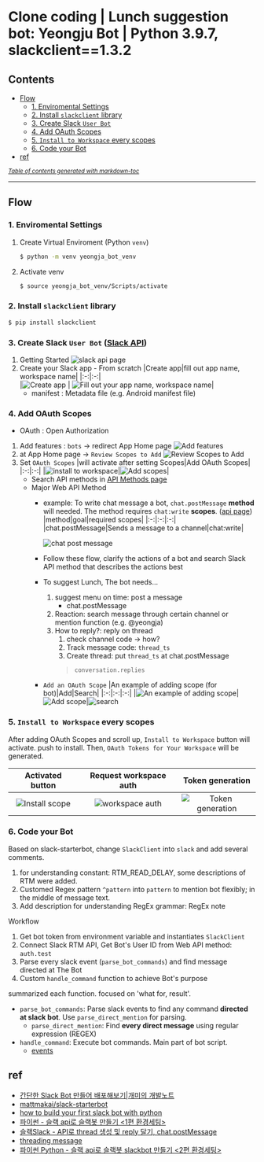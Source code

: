 # Clone coding | Lunch suggestion bot: Yeongju Bot | Python 3.9.7, slackclient==1.3.2

## Contents
  * [Flow](#flow)
    + [1. Enviromental Settings](#1-enviromental-settings)
    + [2. Install `slackclient` library](#2-install--slackclient--library)
    + [3. Create Slack `User Bot`](#3-create-slack--user-bot)
    + [4. Add OAuth Scopes](#4-add-oauth-scopes)
    + [5. `Install to Workspace` every scopes](#5--install-to-workspace--every-scopes)
    + [6. Code your Bot](#6-code-your-bot)
  * [ref](#ref)

<small><i><a href='http://ecotrust-canada.github.io/markdown-toc/'>Table of contents generated with markdown-toc</a></i></small>

<hr>

## Flow

### 1. Enviromental Settings
1. Create Virtual Enviroment (Python `venv`)
    ```bash
    $ python -m venv yeongja_bot_venv
    ```
2. Activate venv
    ```bash
    $ source yeongja_bot_venv/Scripts/activate
    ```

### 2. Install `slackclient` library
```bash
$ pip install slackclient
```

### 3. Create Slack `User Bot` ([Slack API](https://api.slack.com/bot-users))
1. Getting Started ![slack api page](https://user-images.githubusercontent.com/60145951/151020221-d4035eb5-3836-4062-a61f-d5b4ae864cad.png)
2. Create your Slack app - From scratch
    |Create app|fill out app name, workspace name|
    |:-:|:-:|  
    |![Create app](https://user-images.githubusercontent.com/60145951/151020550-4c8313b7-d98a-42f3-bbd1-c7d081567ae6.png) | ![Fill out your app name, workspace name](https://user-images.githubusercontent.com/60145951/151032397-92ff29fe-6ff3-4404-acd8-ead66575fee3.png)|
    - manifest : Metadata file (e.g. Android manifest file) 

### 4. Add OAuth Scopes
- OAuth : Open Authorization
1. Add features : `bots` -> redirect App Home page
    ![Add features](https://user-images.githubusercontent.com/60145951/151032509-db11a2ec-2de4-4e1d-8e2f-85fb10c1ea9d.png)
2. at App Home page -> `Review Scopes to Add` 
    ![Review Scopes to Add](https://user-images.githubusercontent.com/60145951/151032646-7b1b12b4-041c-4e43-aae4-7557161db25e.png)
3. Set `OAuth Scopes`
    |will activate after setting Scopes|Add OAuth Scopes|
    |:-:|:-:|
    |![install to workspace](https://user-images.githubusercontent.com/60145951/151032743-af1bb9d3-6284-4a2c-acae-d0bdaa262202.png)|![Add scopes](https://user-images.githubusercontent.com/60145951/151024970-f80532f0-62b3-493c-a5eb-ff94bad6db92.png)|
    - Search API methods in [API Methods page](https://api.slack.com/methods)
    - Major Web API Method
        - example: To write chat message a bot, `chat.postMessage` **method** will needed. The method requires `chat:write` **scopes**. ([api page](https://api.slack.com/methods/chat.postMessage))
            |method|goal|required scopes|
            |:-:|:-:|:-:|
            |chat.postMessage|Sends a message to a channel|chat:write|

            ![chat post message](https://user-images.githubusercontent.com/60145951/151028553-6dea04ff-7e8a-4996-b5fc-d69f84020438.png)
        - Follow these flow, clarify the actions of a bot and search Slack API method that describes the actions best
        - To suggest Lunch, The bot needs...
            1. suggest menu on time: post a message
                - chat.postMessage
            2. Reaction: search message through certain channel or mention function (e.g. @yeongja)
            3. How to reply?: reply on thread
                1. check channel code -> how?
                2. Track message code: `thread_ts`
                3. Create thread: put `thread_ts` at chat.postMessage
                > `conversation.replies`
        - `Add an OAuth Scope`
            |An example of adding scope (for bot)|Add|Search|
            |:-:|:-:|:-:|
            |![An example of adding scope](https://user-images.githubusercontent.com/60145951/151033479-291eea9a-5d4b-4871-8234-596fbf7c6100.png)|![Add scope](https://user-images.githubusercontent.com/60145951/151034001-b8941dd2-bd1f-43dd-8981-5afcb39f226a.png)|![search](https://user-images.githubusercontent.com/60145951/151034144-eb6fe57d-0f8d-421b-ace9-e268fda8ff0f.png)

### 5. `Install to Workspace` every scopes
After adding OAuth Scopes and scroll up, `Install to Workspace` button will activate. push to install.
Then, `OAuth Tokens for Your Workspace` will be generated.

|Activated button|Request workspace auth|Token generation
|:-:|:-:|:-:|
|![Install scope](https://user-images.githubusercontent.com/60145951/151034232-77abbddc-cafb-4a33-9490-3e860c546978.png)|![workspace auth](https://user-images.githubusercontent.com/60145951/151034565-65e1367e-9fec-46ba-bfbd-e727817d1ee4.png)|![Token generation](https://user-images.githubusercontent.com/60145951/151034800-fc9094f0-6cf1-402d-a219-141d8dd20b7f.png)|


### 6. Code your Bot
Based on slack-starterbot, change `SlackClient` into `slack` and add several comments. 
1. for understanding constant: RTM_READ_DELAY, some descriptions of RTM were added. 
2. Customed Regex pattern `^pattern` into `pattern` to mention bot flexibly; in the middle of message text. 
3. Add description for understanding RegEx grammar: RegEx note

Workflow
1. Get bot token from environment variable and instantiates `SlackClient`
2. Connect Slack RTM API, Get Bot's User ID from Web API method: `auth.test`
3. Parse every slack event (`parse_bot_commands`) and find message directed at The Bot
4. Custom `handle_command` function to achieve Bot's purpose

summarized each function. focused on 'what for, result'.
- `parse_bot_commands`: Parse slack events to find any command **directed at slack bot**. Use `parse_direct_mention` for parsing.
    - `parse_direct_mention`: Find **every direct message** using regular expression (REGEX)
- `handle_command`: Execute bot commands. Main part of bot script.
    - [events](https://api.slack.com/events)



## ref
- [간단한 Slack Bot 만들어 배포해보기|개미의 개발노트](https://ugaemi.com/slack/Deploy-simple-slack-bot/)
- [mattmakai/slack-starterbot](https://github.com/mattmakai/slack-starterbot/blob/master/starterbot.py)
- [how to build your first slack bot with python](https://www.fullstackpython.com/blog/build-first-slack-bot-python.html)
- [파이썬 - 슬랙 api로 슬랙봇 만들기 <1편 환경세팅>](https://nanchachaa.tistory.com/44)
- [슬랙Slack - API로 thread 생성 및 reply 달기, chat.postMessage](https://blog.naver.com/PostView.naver?blogId=jogilsang&logNo=222272481593&categoryNo=104&parentCategoryNo=0&viewDate=&currentPage=1&postListTopCurrentPage=1&from=postView)
- [threading message](https://api.slack.com/messaging/managing#threading)
- [파이썬 Python - 슬랙 api로 슬랙봇 slackbot 만들기 <2편 환경세팅>](https://nanchachaa.tistory.com/77)